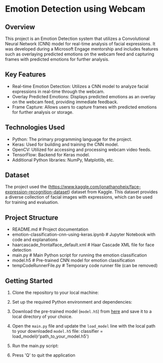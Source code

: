# Emotion Detection using Webcam

## Overview
This project is an Emotion Detection system that utilizes a Convolutional Neural Network (CNN) model for real-time analysis of facial expressions. It was developed during a Microsoft Engage mentorship and includes features such as overlaying predicted emotions on the webcam feed and capturing frames with predicted emotions for further analysis.

## Key Features
- Real-time Emotion Detection: Utilizes a CNN model to analyze facial expressions in real-time through the webcam.
- Overlay Predicted Emotions: Displays predicted emotions as an overlay on the webcam feed, providing immediate feedback.
- Frame Capture: Allows users to capture frames with predicted emotions for further analysis or storage.

## Technologies Used
- Python: The primary programming language for the project.
- Keras: Used for building and training the CNN model.
- OpenCV: Utilized for accessing and processing webcam video feeds.
- TensorFlow: Backend for Keras model.
- Additional Python libraries: NumPy, Matplotlib, etc.
## Dataset
The project used the (https://www.kaggle.com/jonathanoheix/face-expression-recognition-dataset) dataset from Kaggle. This dataset provides a diverse collection of facial images with expressions, which can be used for training and evaluation.

## Project Structure
- README.md               # Project documentation
- emotion-classification-cnn-using-keras.ipynb   # Jupyter Notebook with code and explanations
- haarcascade_frontalface_default.xml   # Haar Cascade XML file for face detection
- main.py                 # Main Python script for running the emotion classification
- model.h5                # Pre-trained CNN model for emotion classification
- tempCodeRunnerFile.py   # Temporary code runner file (can be removed)


## Getting Started
1. Clone the repository to your local machine:
2. Set up the required Python environment and dependencies:

3. Download the pre-trained model (`model.h5`) from [here](provide-download-link) and save it to a local directory of your choice.

4. Open the `main.py` file and update the `load_model` line with the local path to your downloaded `model.h5` file:
   classifier = load_model(r'path_to_your_model.h5')
5. Run the main.py script:
6. Press 'Q' to quit the application
